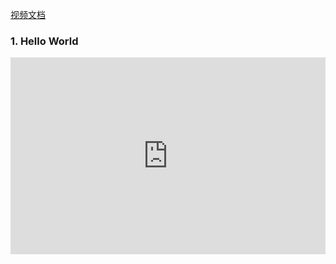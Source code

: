 
[视频文档](https://github.com/punicasuite/smartcontract-tutorials/tree/master/docs-cn)

### 1. Hello World

<iframe frameborder="0" src="https://v.qq.com/txp/iframe/player.html?vid=b07914b7fxc" allowFullScreen="true" width="100%" height="315"></iframe>